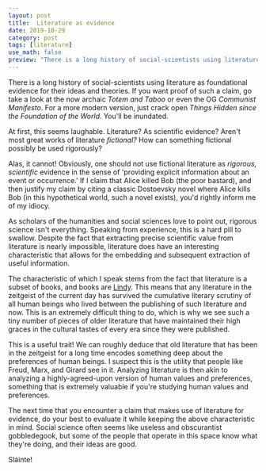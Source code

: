 ```yaml
---
layout: post
title:  Literature as evidence
date: 2019-10-29
category: post
tags: [literature]
use_math: false
preview: "There is a long history of social-scientists using literature as foundational evidence for their ideas and theories..."
---
```


There is a long history of social-scientists using literature as foundational evidence for their ideas and theories. If you want proof of such a claim, go take a look at the now archaic _Totem and Taboo_ or even the OG _Communist Manifesto_. For a more modern version, just crack open _Things Hidden since the Foundation of the World_. You'll be inundated.

At first, this seems laughable. Literature? As scientific evidence? Aren't most great works of literature _fictional?_ How can something fictional possibly be used rigorously?

Alas, it cannot! Obviously, one should not use fictional literature as _rigorous, scientific_ evidence in the sense of 'providing explicit information about an event or occurrence.' If I claim that Alice killed Bob (the poor bastard), and then justify my claim by citing a classic Dostoevsky novel where Alice kills Bob (in this hypothetical world, such a novel exists), you'd rightly inform me of my idiocy.

As scholars of the humanities and social sciences love to point out, rigorous science isn't everything. Speaking from experience, this is a hard pill to swallow. Despite the fact that extracting precise scientific value from literature is nearly impossible, literature does have an interesting characteristic that allows for the embedding and subsequent extraction of useful information.

The characteristic of which I speak stems from the fact that literature is a subset of books, and books are [Lindy](https://en.wikipedia.org/wiki/Lindy_effect). This means that any literature in the zeitgeist of the current day has survived the cumulative literary scrutiny of all human beings who lived between the publishing of such literature and now. This is an extremely difficult thing to do, which is why we see such a tiny number of pieces of older literature that have maintained their high graces in the cultural tastes of every era since they were published.

This is a useful trait! We can roughly deduce that old literature that has been in the zeitgeist for a long time encodes something deep about the preferences of human beings. I suspect this is the utility that people like Freud, Marx, and Girard see in it. Analyzing literature is then akin to analyzing a highly-agreed-upon version of human values and preferences, something that is extremely valuable if you're studying human values and preferences.

The next time that you encounter a claim that makes use of literature for evidence, do your best to evaluate it while keeping the above characteristic in mind. Social science often seems like useless and obscurantist gobbledegook, but some of the people that operate in this space know what they're doing, and their ideas are good.

Sláinte!